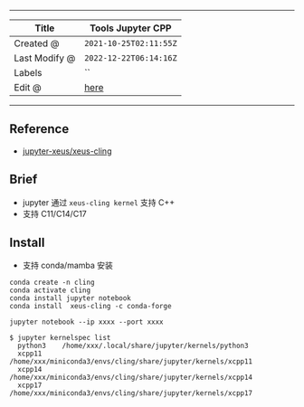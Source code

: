 -----

| Title         | Tools Jupyter CPP                                   |
| ------------- | --------------------------------------------------- |
| Created @     | `2021-10-25T02:11:55Z`                              |
| Last Modify @ | `2022-12-22T06:14:16Z`                              |
| Labels        | \`\`                                                |
| Edit @        | [here](https://github.com/junxnone/xwiki/issues/67) |

-----

## Reference

  - [jupyter-xeus/xeus-cling](https://github.com/jupyter-xeus/xeus-cling)

## Brief

  - jupyter 通过 `xeus-cling kernel` 支持 C++
  - 支持 C11/C14/C17

## Install

  - 支持 conda/mamba 安装

<!-- end list -->

    conda create -n cling
    conda activate cling
    conda install jupyter notebook
    conda install  xeus-cling -c conda-forge

    jupyter notebook --ip xxxx --port xxxx

    $ jupyter kernelspec list
      python3    /home/xxx/.local/share/jupyter/kernels/python3
      xcpp11     /home/xxx/miniconda3/envs/cling/share/jupyter/kernels/xcpp11
      xcpp14     /home/xxx/miniconda3/envs/cling/share/jupyter/kernels/xcpp14
      xcpp17     /home/xxx/miniconda3/envs/cling/share/jupyter/kernels/xcpp17
